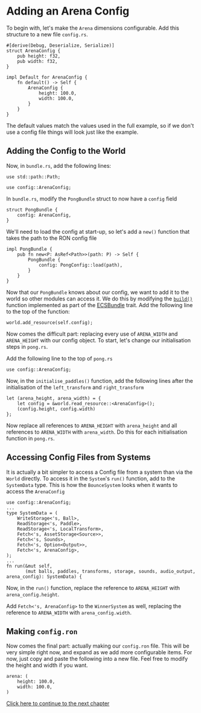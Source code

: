# Adding an Arena Config

To begin with, let's make the `Arena` dimensions configurable. Add this structure to a new file `config.rs`.
```rust,ignore
#[derive(Debug, Deserialize, Serialize)]
struct ArenaConfig {
    pub height: f32,
    pub width: f32,
}

impl Default for ArenaConfig {
    fn default() -> Self {
        ArenaConfig {
            height: 100.0,
            width: 100.0,
        }
    }
}
```

The default values match the values used in the full example, so if we don't use a config file things will look just like the example. 

## Adding the Config to the World
Now, in `bundle.rs`, add the following lines:
```rust,ignore
use std::path::Path;

use config::ArenaConfig;
```

In `bundle.rs`, modify the `PongBundle` struct to now have a `config` field
```rust,ignore
struct PongBundle {
    config: ArenaConfig,
}
```
We'll need to load the config at start-up, so let's add a `new()` function that takes the path to the RON config file
```rust,ignore
impl PongBundle {
    pub fn new<P: AsRef<Path>>(path: P) -> Self {
        PongBundle {
            config: PongConfig::load(path),
        }
    }
}
```

Now that our `PongBundle` knows about our config, we want to add it to the world so other modules can access it. We do this by modifying the [`build()`][ecsbuild] function implemented as part of the [ECSBundle][ecsbundle] trait. Add the following line to the top of the function:
```rust,ignore
world.add_resource(self.config);
```

Now comes the difficult part: replacing every use of `ARENA_WIDTH` and `ARENA_HEIGHT` with our config object. To start, let's change our initialisation steps in `pong.rs`.

Add the following line to the top of `pong.rs`
```rust,ignore
use config::ArenaConfig;
```

Now, in the `initialise_paddles()` function, add the following lines after the initialisation of the `left_transform` and `right_transform`
```rust,ignore
let (arena_height, arena_width) = {
    let config = &world.read_resource::<ArenaConfig>();
    (config.height, config.width)
};
```

Now replace all references to `ARENA_HEIGHT` with `arena_height` and all references to `ARENA_WIDTH` with `arena_width`. Do this for each initialisation function in `pong.rs`.

## Accessing Config Files from Systems
It is actually a bit simpler to access a Config file from a system than via the `World` directly. To access it in the `System`'s `run()` function, add to the `SystemData` type. This is how the `BounceSystem` looks when it wants to access the `ArenaConfig`
```rust,ignore
use config::ArenaConfig;
...
type SystemData = (
    WriteStorage<'s, Ball>,
    ReadStorage<'s, Paddle>,
    ReadStorage<'s, LocalTransform>,
    Fetch<'s, AssetStorage<Source>>,
    Fetch<'s, Sounds>,
    Fetch<'s, Option<Output>>,
    Fetch<'s, ArenaConfig>,
);
...
fn run(&mut self, 
       (mut balls, paddles, transforms, storage, sounds, audio_output, arena_config): SystemData) {
```
Now, in the `run()` function, replace the reference to `ARENA_HEIGHT` with `arena_config.height`.

Add `Fetch<'s, ArenaConfig>` to the `WinnerSystem` as well, replacing the reference to `ARENA_WIDTH` with `arena_config.width`.

## Making `config.ron`

Now comes the final part: actually making our `config.ron` file. This will be very simple right now, and expand as we add more configurable items. For now, just copy and paste the following into a new file. Feel free to modify the height and width if you want.

```ignore
arena: (
    height: 100.0,
    width: 100.0,
)
```

[Click here to continue to the next chapter][1]

[config]: https://docs.rs/amethyst_config/0.5.0/amethyst_config/trait.Config.html
[ecsbundle]: https://docs.rs/amethyst_core/0.1.0/amethyst_core/bundle/trait.ECSBundle.html
[ecsbuild]: https://docs.rs/amethyst_core/0.1.0/amethyst_core/bundle/trait.ECSBundle.html#tymethod.build
[1]: ./appendices/a_config_files/ball_config.html
